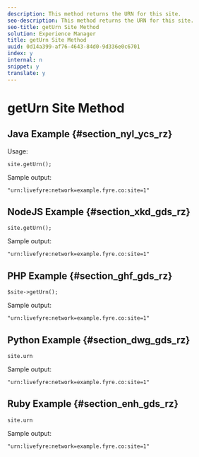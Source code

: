 ```yaml
---
description: This method returns the URN for this site.
seo-description: This method returns the URN for this site.
seo-title: getUrn Site Method
solution: Experience Manager
title: getUrn Site Method
uuid: 0d14a399-af76-4643-84d0-9d336e0c6701
index: y
internal: n
snippet: y
translate: y
---
```


# getUrn Site Method


## Java Example {#section_nyl_ycs_rz}

Usage:

```
site.getUrn();
```
Sample output: 

```
"urn:livefyre:network=example.fyre.co:site=1" 

```

## NodeJS Example {#section_xkd_gds_rz}


```
site.getUrn(); 

```
Sample output: 

```
"urn:livefyre:network=example.fyre.co:site=1" 

```

## PHP Example {#section_ghf_gds_rz}


```
$site->getUrn(); 

```
Sample output: 

```
"urn:livefyre:network=example.fyre.co:site=1" 

```

## Python Example {#section_dwg_gds_rz}


```
site.urn 

```
Sample output: 

```
"urn:livefyre:network=example.fyre.co:site=1" 

```

## Ruby Example {#section_enh_gds_rz}


```
site.urn 

```
Sample output: 

```
"urn:livefyre:network=example.fyre.co:site=1"
```
